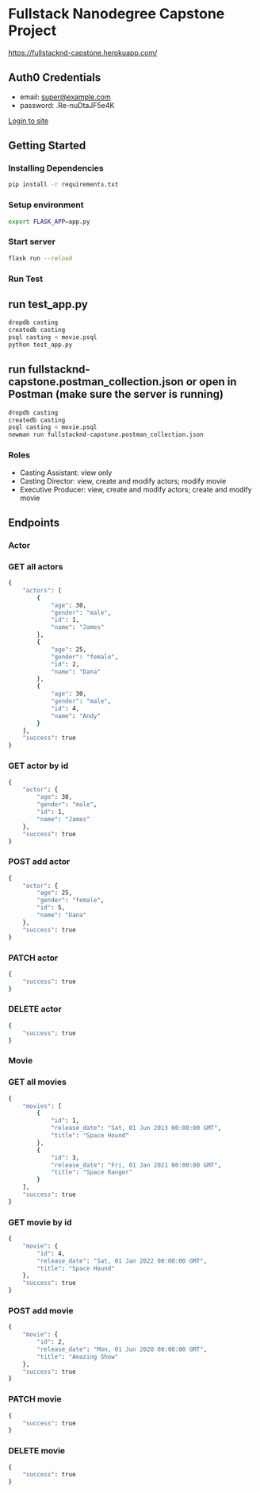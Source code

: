 # Fullstack Nanodegree Capstone Project

https://fullstacknd-capstone.herokuapp.com/

## Auth0 Credentials
- email: super@example.com
- password: .Re-nuDtaJF5e4K

[Login to site](https://fullstacknd-capstone.herokuapp.com/login)

## Getting Started

### Installing Dependencies

```bash
pip install -r requirements.txt
```

### Setup environment

```bash
export FLASK_APP=app.py
```

### Start server

```bash
flask run --reload
```

### Run Test

## run test_app.py
```bash
dropdb casting
createdb casting
psql casting < movie.psql
python test_app.py
```

## run fullstacknd-capstone.postman_collection.json or open in Postman (make sure the server is running)
```bash
dropdb casting
createdb casting
psql casting < movie.psql
newman run fullstacknd-capstone.postman_collection.json
```

### Roles
 - Casting Assistant: view only
 - Casting Director: view, create and modify actors; modify movie
 - Executive Producer: view, create and modify actors; create and modify movie

## Endpoints

### Actor
### GET all actors

```bash
{
    "actors": [
        {
            "age": 30,
            "gender": "male",
            "id": 1,
            "name": "James"
        },
        {
            "age": 25,
            "gender": "female",
            "id": 2,
            "name": "Dana"
        },
        {
            "age": 30,
            "gender": "male",
            "id": 4,
            "name": "Andy"
        }
    ],
    "success": true
}
```

### GET actor by id

```bash
{
    "actor": {
        "age": 30,
        "gender": "male",
        "id": 1,
        "name": "James"
    },
    "success": true
}
```

### POST add actor

```bash
{
    "actor": {
        "age": 25,
        "gender": "female",
        "id": 5,
        "name": "Dana"
    },
    "success": true
}
```

### PATCH actor

```bash
{
    "success": true
}
```

### DELETE actor

```bash
{
    "success": true
}
```

### Movie
### GET all movies

```bash
{
    "movies": [
        {
            "id": 1,
            "release_date": "Sat, 01 Jun 2013 00:00:00 GMT",
            "title": "Space Hound"
        },
        {
            "id": 3,
            "release_date": "Fri, 01 Jan 2021 00:00:00 GMT",
            "title": "Space Ranger"
        }
    ],
    "success": true
}
```

### GET movie by id

```bash
{
    "movie": {
        "id": 4,
        "release_date": "Sat, 01 Jan 2022 00:00:00 GMT",
        "title": "Space Hound"
    },
    "success": true
}
```

### POST add movie

```bash
{
    "movie": {
        "id": 2,
        "release_date": "Mon, 01 Jun 2020 00:00:00 GMT",
        "title": "Amazing Show"
    },
    "success": true
}
```

### PATCH movie

```bash
{
    "success": true
}
```

### DELETE movie

```bash
{
    "success": true
}
```
